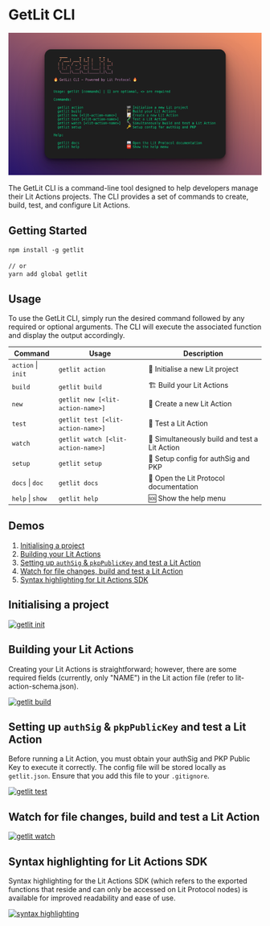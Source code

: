 # GetLit CLI

![](https://raw.githubusercontent.com/LIT-Protocol/getlit/main/banner.png)

The GetLit CLI is a command-line tool designed to help developers manage their Lit Actions projects. The CLI provides a set of commands to create, build, test, and configure Lit Actions.

## Getting Started

```
npm install -g getlit

// or
yarn add global getlit
```

## Usage

To use the GetLit CLI, simply run the desired command followed by any required or optional arguments. The CLI will execute the associated function and display the output accordingly.

| Command                  | Usage                               | Description                               |
| ------------------------ | ----------------------------------- | ----------------------------------------- |
| `action` \| `init` | `getlit action`                       | 🏁 Initialise a new Lit project           |
| `build`           | `getlit build`                      | 🏗  Build your Lit Actions                |
| `new` | `getlit new [<lit-action-name>]` | 📝 Create a new Lit Action                |
| `test`            | `getlit test [<lit-action-name>]`   | 🧪 Test a Lit Action                      |
| `watch`           | `getlit watch [<lit-action-name>]`  | 🔧 Simultaneously build and test a Lit Action |
| `setup`           | `getlit setup`                      | 🔑 Setup config for authSig and PKP      |
| `docs` \| `doc` | `getlit docs`                       | 📖 Open the Lit Protocol documentation   |
| `help` \|  `show` | `getlit help`    | 🆘 Show the help menu                     |

## Demos

1. [Initialising a project](#initialising-a-project)
2. [Building your Lit Actions](#building-your-lit-actions)
3. [Setting up `authSig` & `pkpPublicKey` and test a Lit Action](#setting-up-authsig--pkppublickey-and-test-a-lit-action)
4. [Watch for file changes, build and test a Lit Action](#watch-for-file-changes-build-and-test-a-lit-action)
5. [Syntax highlighting for Lit Actions SDK](#syntax-highlighting-for-lit-actions-sdk)


## Initialising a project

[![getlit init](https://img.youtube.com/vi/pObLTTb-mLE/0.jpg)](https://www.youtube.com/watch?v=pObLTTb-mLE)

## Building your Lit Actions

Creating your Lit Actions is straightforward; however, there are some required fields (currently, only "NAME") in the Lit action file (refer to lit-action-schema.json).

[![getlit build](https://img.youtube.com/vi/pwB3JcBqvHg/0.jpg)](https://www.youtube.com/watch?v=pwB3JcBqvHg)

## Setting up `authSig` & `pkpPublicKey` and test a Lit Action

Before running a Lit Action, you must obtain your authSig and PKP Public Key to execute it correctly. The config file will be stored locally as `getlit.json`. Ensure that you add this file to your `.gitignore`.

[![getlit test](https://img.youtube.com/vi/tZtXv0bzb10/0.jpg)](https://www.youtube.com/watch?v=tZtXv0bzb10)

## Watch for file changes, build and test a Lit Action

[![getlit watch](https://img.youtube.com/vi/ca1MiJACkTs/0.jpg)](https://www.youtube.com/watch?v=ca1MiJACkTs)

## Syntax highlighting for Lit Actions SDK 

Syntax highlighting for the Lit Actions SDK (which refers to the exported functions that reside and can only be accessed on Lit Protocol nodes) is available for improved readability and ease of use.

[![syntax highlighting](https://img.youtube.com/vi/597Vkak_bf4/0.jpg)](https://www.youtube.com/watch?v=597Vkak_bf4)